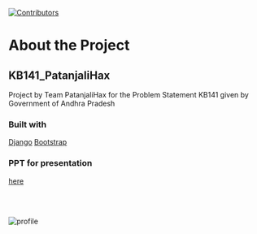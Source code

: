 [![Contributors](https://img.shields.io/badge/all_contributors-6-orange.svg?style=flat-square)](https://github.com/DestroyerAlpha/NC_CMRCET_KB141_PatanjaliHax/graphs/contributors)


# About the Project

## KB141_PatanjaliHax
Project by Team PatanjaliHax for the Problem Statement KB141 given by Government of Andhra Pradesh

### Built with
[Django](https://www.djangoproject.com/)
[Bootstrap](https://getbootstrap.com)

### PPT for presentation
[here](https://docs.google.com/presentation/d/1rpo1KZ37wxTqblmKbn9mhnkT26JYccbN5ZRfAkgsz08/edit#slide=id.g8d57b33c54_2_14)

<br> <br>

![profile](https://user-images.githubusercontent.com/46635452/89172684-a3559500-d5a0-11ea-940c-c3b63cf63f6e.png)

